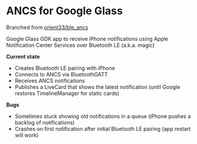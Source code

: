 ANCS for Google Glass
========

Branched from [orient33/ble_ancs](https://github.com/orient33/ble_ancs)

Google Glass GDK app to receive iPhone notifications using Apple Notification Center Services over Bluetooth LE (a.k.a. magic)

**Current state**
- Creates Bluetooth LE pairing with iPhone
- Connects to ANCS via BluetoothGATT
- Receives ANCS notifications
- Publishes a LiveCard that shows the latest notification (until Google restores TimelineManager for static cards)

**Bugs**
- Sometimes stuck showing old notifications in a queue (iPhone pushes a backlog of notifications)
- Crashes on first notification after initial Bluetooth LE pairing (app restart will work)
